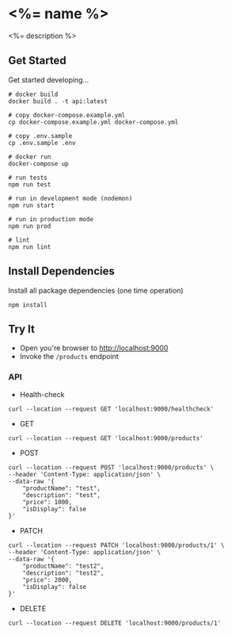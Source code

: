 # <%= name %>

<%= description %>

## Get Started

Get started developing...

```shell
# docker build
docker build . -t api:latest

# copy docker-compose.example.yml
cp docker-compose.example.yml docker-compose.yml

# copy .env.sample
cp .env.sample .env

# docker run
docker-compose up

# run tests
npm run test

# run in development mode (nodemon)
npm run start

# run in production mode
npm run prod

# lint
npm run lint
```

## Install Dependencies

Install all package dependencies (one time operation)

```shell
npm install
```

## Try It

- Open you're browser to [http://localhost:9000](http://localhost:9000)
- Invoke the `/products` endpoint

### API

- Health-check

```shell
curl --location --request GET 'localhost:9000/healthcheck'
```

- GET

```shell
curl --location --request GET 'localhost:9000/products'
```

- POST

```shell
curl --location --request POST 'localhost:9000/products' \
--header 'Content-Type: application/json' \
--data-raw '{
    "productName": "test",
    "description": "test",
    "price": 1000,
    "isDisplay": false
}'
```

- PATCH

```shell
curl --location --request PATCH 'localhost:9000/products/1' \
--header 'Content-Type: application/json' \
--data-raw '{
    "productName": "test2",
    "description": "test2",
    "price": 2000,
    "isDisplay": false
}'
```

- DELETE

```shell
curl --location --request DELETE 'localhost:9000/products/1'
```
